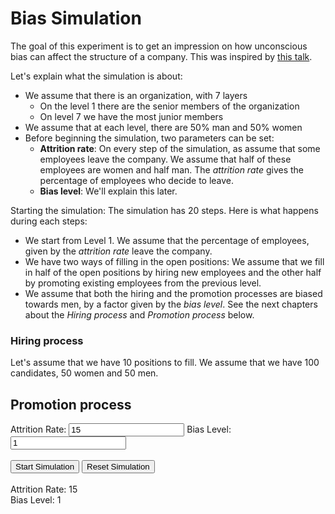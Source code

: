 # Bias Simulation

The goal of this experiment is to get an impression on how unconscious bias can affect the structure of a company. This was inspired by [this talk](https://www.youtube.com/watch?v=nLjFTHTgEVU).

Let's explain what the simulation is about:

 - We assume that there is an organization, with 7 layers
   - On the level 1 there are the senior members of the organization
   - On level 7 we have the most junior members
 - We assume that at each level, there are 50% man and 50% women
 - Before beginning the simulation, two parameters can be set:
    - **Attrition rate**:
    On every step of the simulation, as assume that some employees leave the company.
    We assume that half of these employees are women and half man.
    The *attrition rate* gives the percentage of employees who decide to leave.
    - **Bias level**: We'll explain this later.

Starting the simulation:
The simulation has 20 steps. Here is what happens during each steps:
 - We start from Level 1.
 We assume that the percentage of employees, given by the *attrition rate* leave the company.
 - We have two ways of filling in the open positions:
 We assume that we fill in half of the open positions by hiring new employees and the other half by promoting existing employees from the previous level.
 - We assume that both the hiring and the promotion processes are biased towards men, by a factor given by the *bias level*. See the next chapters about the *Hiring process* and *Promotion process* below.



### Hiring process
Let's assume that we have 10 positions to fill. We assume that we have 100 candidates, 50 women and 50 men.


## Promotion process

<div>
  <script type="text/javascript" src="https://d3js.org/d3.v5.min.js"></script>
  <link rel="stylesheet" href="https://naver.github.io/billboard.js/release/latest/dist/billboard.css" />
  <script type="text/javascript" src="https://naver.github.io/billboard.js/release/latest/dist/billboard.js"></script>
</div>

<div>
  <div id="config-form">
    <label for="attrition-rate">Attrition Rate:</label>
    <input type="number" maxlength="2" id="attrition-rate" value="15"/>
    <label for="bias-level">Bias Level:</label>
    <input type="number" maxlength="2" id="bias-level" value="1"/>
    <br/><br/>
    <button type="button" onclick="startSimulation();">Start Simulation</button>
    <button type="button" onclick="resetSimulation();">Reset Simulation</button>
  </div>
  <br/>
  <div id="attrition-rate-div">Attrition Rate: 15</div>
  <div id="bias-level-div">Bias Level: 1</div>
  <br/>
  <div id="simulation"></div>
</div>
